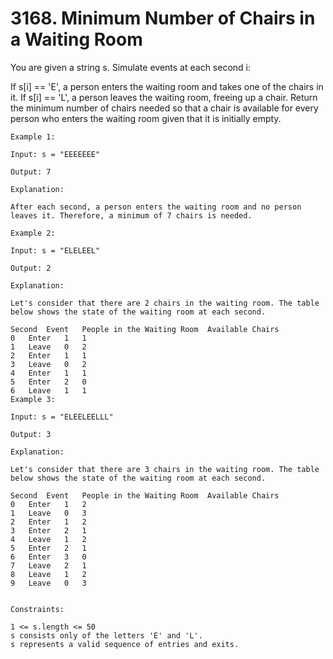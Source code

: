 # 3168. Minimum Number of Chairs in a Waiting Room

You are given a string s. Simulate events at each second i:

If s[i] == 'E', a person enters the waiting room and takes one of the chairs in it.
If s[i] == 'L', a person leaves the waiting room, freeing up a chair.
Return the minimum number of chairs needed so that a chair is available for every person who enters the waiting room given that it is initially empty.


```
Example 1:

Input: s = "EEEEEEE"

Output: 7

Explanation:

After each second, a person enters the waiting room and no person leaves it. Therefore, a minimum of 7 chairs is needed.

Example 2:

Input: s = "ELELEEL"

Output: 2

Explanation:

Let's consider that there are 2 chairs in the waiting room. The table below shows the state of the waiting room at each second.

Second	Event	People in the Waiting Room	Available Chairs
0	Enter	1	1
1	Leave	0	2
2	Enter	1	1
3	Leave	0	2
4	Enter	1	1
5	Enter	2	0
6	Leave	1	1
Example 3:

Input: s = "ELEELEELLL"

Output: 3

Explanation:

Let's consider that there are 3 chairs in the waiting room. The table below shows the state of the waiting room at each second.

Second	Event	People in the Waiting Room	Available Chairs
0	Enter	1	2
1	Leave	0	3
2	Enter	1	2
3	Enter	2	1
4	Leave	1	2
5	Enter	2	1
6	Enter	3	0
7	Leave	2	1
8	Leave	1	2
9	Leave	0	3


Constraints:

1 <= s.length <= 50
s consists only of the letters 'E' and 'L'.
s represents a valid sequence of entries and exits.
```
